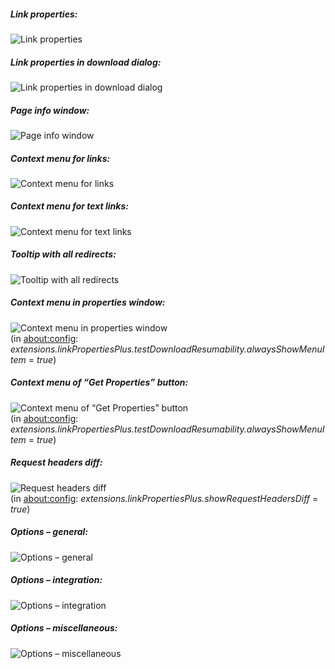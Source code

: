 ##### Link properties:
<img src="https://raw.github.com/Infocatcher/Link_Properties_Plus/master/screenshots/link_properties.png" alt="Link properties" align="top">

##### Link properties in download dialog:
<img src="https://raw.github.com/Infocatcher/Link_Properties_Plus/master/screenshots/download_dialog.png" alt="Link properties in download dialog" align="top">

##### Page info window:
<img src="https://raw.github.com/Infocatcher/Link_Properties_Plus/master/screenshots/page_info.png" alt="Page info window" align="top">

##### Context menu for links:
<img src="https://raw.github.com/Infocatcher/Link_Properties_Plus/master/screenshots/context_menu_link.png" alt="Context menu for links" align="top">

##### Context menu for text links:
<img src="https://raw.github.com/Infocatcher/Link_Properties_Plus/master/screenshots/context_menu_text_link.png" alt="Context menu for text links" align="top">

##### Tooltip with all redirects:
<img src="https://raw.github.com/Infocatcher/Link_Properties_Plus/master/screenshots/tooltip_with_all_redirects.png" alt="Tooltip with all redirects" align="top">

##### Context menu in properties window:
<img src="https://raw.github.com/Infocatcher/Link_Properties_Plus/master/screenshots/context_menu_row.png" alt="Context menu in properties window" align="top">
<br>(in <a href="http://kb.mozillazine.org/About:config">about:config</a>: <em>extensions.linkPropertiesPlus.testDownloadResumability.alwaysShowMenuItem</em> = <em>true</em>)

##### Context menu of “Get Properties” button:
<img src="https://raw.github.com/Infocatcher/Link_Properties_Plus/master/screenshots/context_menu_get_properties.png" alt="Context menu of “Get Properties” button" align="top">
<br>(in <a href="http://kb.mozillazine.org/About:config">about:config</a>: <em>extensions.linkPropertiesPlus.testDownloadResumability.alwaysShowMenuItem</em> = <em>true</em>)

##### Request headers diff:
<img src="https://raw.github.com/Infocatcher/Link_Properties_Plus/master/screenshots/request_headers_diff.png" alt="Request headers diff" align="top">
<br>(in <a href="http://kb.mozillazine.org/About:config">about:config</a>: <em>extensions.linkPropertiesPlus.showRequestHeadersDiff</em> = <em>true</em>)

##### Options – general:
<img src="https://raw.github.com/Infocatcher/Link_Properties_Plus/master/screenshots/options_general.png" alt="Options – general" align="top">

##### Options – integration:
<img src="https://raw.github.com/Infocatcher/Link_Properties_Plus/master/screenshots/options_integration.png" alt="Options – integration" align="top">

##### Options – miscellaneous:
<img src="https://raw.github.com/Infocatcher/Link_Properties_Plus/master/screenshots/options_misc.png" alt="Options – miscellaneous" align="top">